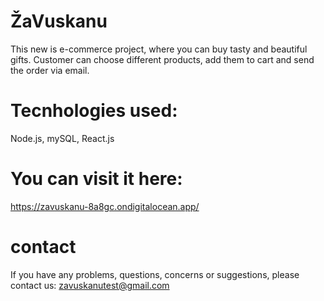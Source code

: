# ŽaVuskanu

This new is e-commerce project, where you can buy tasty and beautiful gifts.
Customer can choose different products, add them to cart and send the order via email.

# Tecnhologies used:
Node.js, mySQL, React.js

# You can visit it here:
https://zavuskanu-8a8gc.ondigitalocean.app/

# contact
If you have any problems, questions, concerns or suggestions, please contact us: zavuskanutest@gmail.com